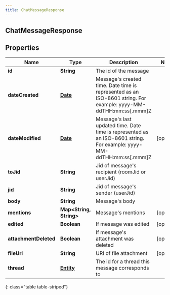 ```yaml
---
title: ChatMessageResponse
---
```

## ChatMessageResponse


## Properties

| Name | Type | Description | Notes |
| ------------ | ------------- | ------------- | ------------- |
| **id** | <!----><!---->**String**<!----> | The id of the message |  |
| **dateCreated** | <!----><!---->[**Date**](Date.html)<!----> | Message's created time. Date time is represented as an ISO-8601 string. For example: yyyy-MM-ddTHH:mm:ss[.mmm]Z |  |
| **dateModified** | <!----><!---->[**Date**](Date.html)<!----> | Message's last updated time. Date time is represented as an ISO-8601 string. For example: yyyy-MM-ddTHH:mm:ss[.mmm]Z |  [optional] |
| **toJid** | <!----><!---->**String**<!----> | Jid of message's recipient (roomJid or userJid) |  |
| **jid** | <!----><!---->**String**<!----> | Jid of message's sender (userJid) |  |
| **body** | <!----><!---->**String**<!----> | Message's body |  |
| **mentions** | <!----><!---->**Map&lt;String, String&gt;**<!----> | Message's mentions |  [optional] |
| **edited** | <!----><!---->**Boolean**<!----> | If message was edited |  [optional] |
| **attachmentDeleted** | <!----><!---->**Boolean**<!----> | If message's attachment was deleted |  [optional] |
| **fileUri** | <!----><!---->**String**<!----> | URI of file attachment |  [optional] |
| **thread** | <!----><!---->[**Entity**](Entity.html)<!----> | The id for a thread this message corresponds to |  |
{: class="table table-striped"}



